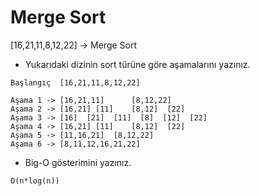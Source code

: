 # Merge Sort

[16,21,11,8,12,22] -> Merge Sort

- Yukarıdaki dizinin sort türüne göre aşamalarını yazınız.
```
Başlangıç  [16,21,11,8,12,22]

Aşama 1 -> [16,21,11]      [8,12,22]
Aşama 2 -> [16,21] [11]    [8,12]  [22]
Aşama 3 -> [16]  [21]  [11]  [8]  [12]  [22]
Aşama 4 -> [16,21] [11]    [8,12]  [22]
Aşama 5 -> [11,16,21]  [8,12,22]
Aşama 6 -> [8,11,12,16,21,22]
```
- Big-O gösterimini yazınız.
```
O(n*log(n))
```